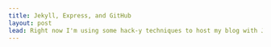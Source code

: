 ```yaml
---
title: Jekyll, Express, and GitHub
layout: post
lead: Right now I'm using some hack-y techniques to host my blog with Jekyll and Express on a VPS. I'm using Express middleware to execute a pull request on the server whenever it receives a GET request for a specific URL, which, while not an ideal solution, works very well for my needs. In this post I'll go over the specifics of using Express fot this task.
---
```

